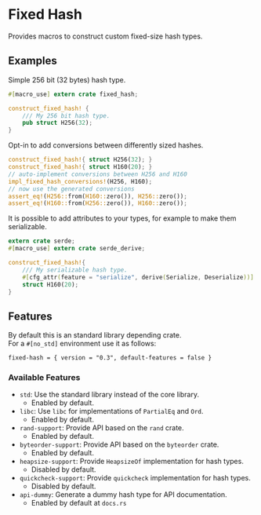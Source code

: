 # Fixed Hash

Provides macros to construct custom fixed-size hash types.

## Examples

Simple 256 bit (32 bytes) hash type.

```rust
#[macro_use] extern crate fixed_hash;

construct_fixed_hash! {
    /// My 256 bit hash type.
    pub struct H256(32);
}
```

Opt-in to add conversions between differently sized hashes.

```rust
construct_fixed_hash!{ struct H256(32); }
construct_fixed_hash!{ struct H160(20); }
// auto-implement conversions between H256 and H160
impl_fixed_hash_conversions!(H256, H160);
// now use the generated conversions
assert_eq!(H256::from(H160::zero()), H256::zero());
assert_eq!(H160::from(H256::zero()), H160::zero());
```

It is possible to add attributes to your types, for example to make them serializable.

```rust
extern crate serde;
#[macro_use] extern crate serde_derive;

construct_fixed_hash!{
    /// My serializable hash type.
    #[cfg_attr(feature = "serialize", derive(Serialize, Deserialize))]
    struct H160(20);
}
```

## Features

By default this is an standard library depending crate.  
For a `#[no_std]` environment use it as follows:

```
fixed-hash = { version = "0.3", default-features = false }
```

### Available Features

- `std`: Use the standard library instead of the core library.
    - Enabled by default.
- `libc`: Use `libc` for implementations of `PartialEq` and `Ord`.
    - Enabled by default.
- `rand-support`: Provide API based on the `rand` crate.
    - Enabled by default.
- `byteorder-support`: Provide API based on the `byteorder` crate.
    - Enabled by default.
- `heapsize-support`: Provide `HeapsizeOf` implementation for hash types.
    - Disabled by default.
- `quickcheck-support`: Provide `quickcheck` implementation for hash types.
    - Disabled by default.
- `api-dummy`: Generate a dummy hash type for API documentation.
    - Enabled by default at `docs.rs`
